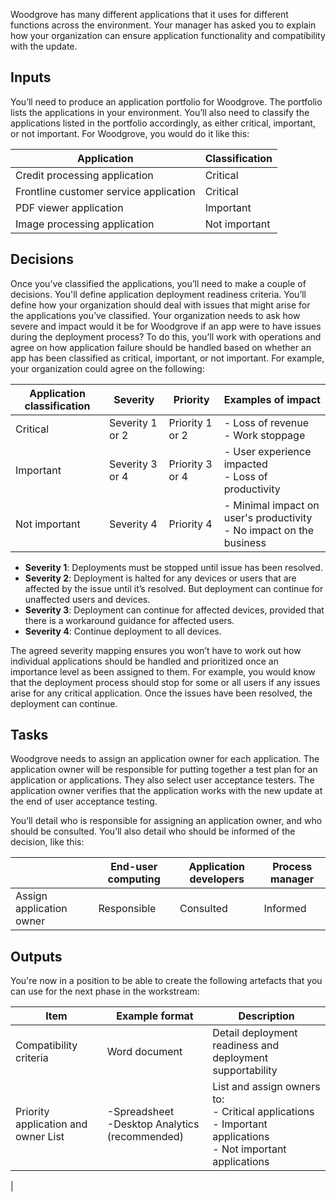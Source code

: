 Woodgrove has many different applications that it uses for different functions across the environment. Your manager has asked you to explain how your organization can ensure application functionality and compatibility with the update.

## Inputs

You’ll need to produce an application portfolio for Woodgrove. The portfolio lists the applications in your environment.  You’ll also need to classify the applications listed in the portfolio accordingly, as either critical, important, or not important.
For Woodgrove, you would do it like this:

|Application  |Classification  |
|---------|---------|
|Credit processing application     |Critical|
|Frontline customer service application     |Critical |
|PDF viewer application     |Important|
|Image processing application     | Not important|

## Decisions

Once you’ve classified the applications, you’ll need to make a couple of decisions. You'll define application deployment readiness criteria. You’ll define how your organization should deal with issues that might arise for the applications you’ve classified. Your organization needs to ask how severe and impact would it be for Woodgrove if an app were to have issues during the deployment process? To do this, you’ll work with operations and agree on how application failure should be handled based on whether an app has been classified as critical, important, or not important. For example, your organization could agree on the following:

|Application classification  |Severity  |Priority  |Examples of impact  |
|---------|---------|---------|---------|
|Critical|Severity 1 or 2|Priority 1 or 2|- Loss of revenue <br/> - Work stoppage|
|Important|Severity 3 or 4|Priority 3 or 4|- User experience impacted<br/> - Loss of productivity|
|Not important|Severity 4|Priority 4|- Minimal impact on user's productivity<br/> - No impact on the business|

- **Severity 1**: Deployments must be stopped until issue has been resolved.
- **Severity 2**: Deployment is halted for any devices or users that are affected by the issue until it’s resolved. But deployment can continue for unaffected users and devices.
- **Severity 3**: Deployment can continue for affected devices, provided that there is a workaround guidance for affected users.
- **Severity 4**: Continue deployment to all devices.

The agreed severity mapping ensures you won’t have to work out how individual applications should be handled and prioritized once an importance level as been assigned to them.  For example, you would know that the deployment process should stop for some or all users if any issues arise for any critical application. Once the issues have been resolved, the deployment can continue.

## Tasks

Woodgrove needs to assign an application owner for each application. The application owner will be responsible for putting together a test plan for an application or applications. They also select user acceptance testers. The application owner verifies that the application works with the new update at the end of user acceptance testing.

You’ll detail who is responsible for assigning an application owner, and who should be consulted. You’ll also detail who should be informed of the decision, like this:

| |End-user computing  |Application developers  |Process manager  |
|---------|---------|---------|---------|
|Assign application owner     |Responsible|Consulted|Informed|

## Outputs

You're now in a position to be able to create the following artefacts that you can use for the next phase in the workstream:

|Item  |Example format  |Description  |
|---------|---------|---------|
|Compatibility criteria     |Word document|Detail deployment readiness and deployment supportability|
|Priority application and owner List|-Spreadsheet<br/>-Desktop Analytics (recommended)|List and assign owners to:<br/>- Critical applications<br/>- Important applications<br/>- Not important applications 
|
